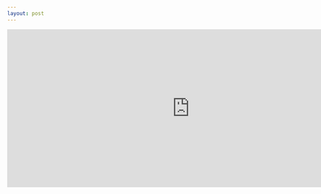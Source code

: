```yaml
---
layout: post
---
```


<iframe src="https://emergir.github.io/draft7.html" width="850" height="370" frameborder="0"></iframe>
